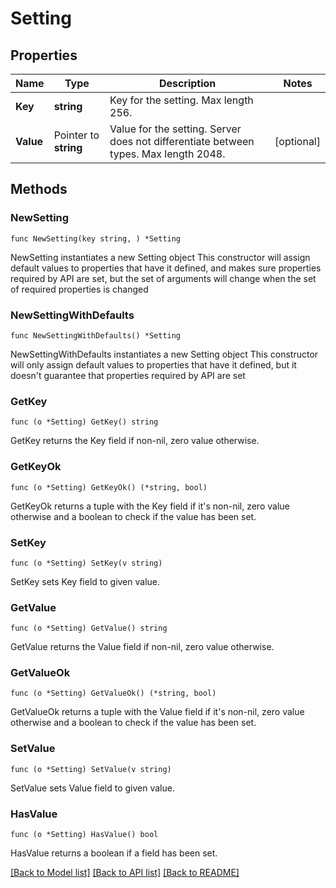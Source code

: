 # Setting

## Properties

Name | Type | Description | Notes
------------ | ------------- | ------------- | -------------
**Key** | **string** | Key for the setting. Max length 256. | 
**Value** | Pointer to **string** | Value for the setting. Server does not differentiate between types. Max length 2048. | [optional] 

## Methods

### NewSetting

`func NewSetting(key string, ) *Setting`

NewSetting instantiates a new Setting object
This constructor will assign default values to properties that have it defined,
and makes sure properties required by API are set, but the set of arguments
will change when the set of required properties is changed

### NewSettingWithDefaults

`func NewSettingWithDefaults() *Setting`

NewSettingWithDefaults instantiates a new Setting object
This constructor will only assign default values to properties that have it defined,
but it doesn't guarantee that properties required by API are set

### GetKey

`func (o *Setting) GetKey() string`

GetKey returns the Key field if non-nil, zero value otherwise.

### GetKeyOk

`func (o *Setting) GetKeyOk() (*string, bool)`

GetKeyOk returns a tuple with the Key field if it's non-nil, zero value otherwise
and a boolean to check if the value has been set.

### SetKey

`func (o *Setting) SetKey(v string)`

SetKey sets Key field to given value.


### GetValue

`func (o *Setting) GetValue() string`

GetValue returns the Value field if non-nil, zero value otherwise.

### GetValueOk

`func (o *Setting) GetValueOk() (*string, bool)`

GetValueOk returns a tuple with the Value field if it's non-nil, zero value otherwise
and a boolean to check if the value has been set.

### SetValue

`func (o *Setting) SetValue(v string)`

SetValue sets Value field to given value.

### HasValue

`func (o *Setting) HasValue() bool`

HasValue returns a boolean if a field has been set.


[[Back to Model list]](../README.md#documentation-for-models) [[Back to API list]](../README.md#documentation-for-api-endpoints) [[Back to README]](../README.md)


